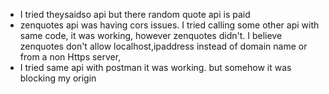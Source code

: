 - I tried theysaidso api but there random quote api is paid
- zenquotes api was having cors issues. I tried calling some other api with same code, it was working, however zenquotes didn't. I believe zenquotes don't allow  localhost,ipaddress instead of domain name or from a non Https server, 
- I tried same api with postman it was working. but somehow it was blocking my origin
